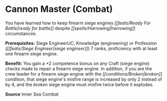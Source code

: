 ﻿---
cssclass: [feats]

---
# Cannon Master (Combat)

You have learned how to keep firearm siege engines _[[feats/Ready For Battle|ready for battle]]_ despite _[[spells/Harrowing|harrowing]]_ circumstances.

**Prerequisites:** Siege EngineerUC, Knowledge (engineering) or Profession (_[[feats/Siege Engineer|siege engineer]]_) 7 ranks, proficiency with at least one firearm siege engine.

**Benefit:** You gain a +2 competence bonus on any Craft (siege engine) checks made to repair a firearm siege engine. In addition, if you are the crew leader for a firearm siege engine with the _[[conditions/Broken|broken]]_ condition, that siege engine's misfire range is increased by only 2 instead of by 4, and the _broken_ siege engine must misfire twice before it explodes.

**Source** Inner Sea Combat